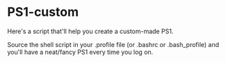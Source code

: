 # PS1-custom
Here's a script that'll help you create a custom-made PS1.

Source the shell script in your .profile file (or .bashrc or .bash_profile) and you'll have a neat/fancy PS1 every time you log on.
